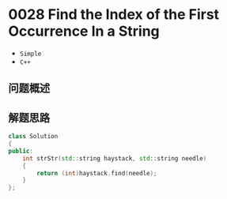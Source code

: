 # 0028 Find the Index of the First Occurrence In a String

- `Simple`
- `C++`

## 问题概述


## 解题思路



``` C++
class Solution
{
public:
	int strStr(std::string haystack, std::string needle)
	{
		return (int)haystack.find(needle);
	}
};
```

